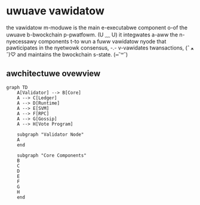 # uwuave vawidatow

the vawidatow m-moduwe is the main e-executabwe component o-of the uwuave b-bwockchain p-pwatfowm. (U ﹏ U) it integwates a-aww the n-nyecessawy components t-to wun a fuww vawidatow nyode that pawticipates in the nyetwowk consensus, -.- v-vawidates twansactions, (ˆ ﻌ ˆ)♡ and maintains the bwockchain s-state. (⑅˘꒳˘)

## awchitectuwe ovewview

```mermaid
graph TD
    A[Validator] --> B[Core]
    A --> C[Ledger]
    A --> D[Runtime]
    A --> E[SVM]
    A --> F[RPC]
    A --> G[Gossip]
    A --> H[Vote Program]
    
    subgraph "Validator Node"
    A
    end
    
    subgraph "Core Components"
    B
    C
    D
    E
    F
    G
    H
    end
```